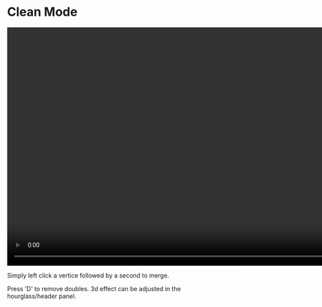 <h1> Clean Mode </h1>

<video controls autoplay loop muted style="width: 220%;">
  <source src="/gifs/clean_mode.mp4" type="video/mp4">
</video>

<br>

Simply left click a vertice followed by a second to merge.

Press 'D' to remove doubles. 3d effect can be adjusted in the hourglass/header panel.
